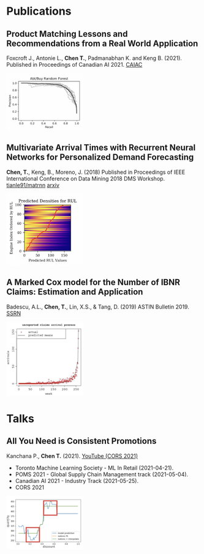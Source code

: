 # Publications


## Product Matching Lessons and Recommendations from a Real World Application
Foxcroft J., Antonie L., **Chen T.**, Padmanabhan K. and Keng B. (2021).
Published in Proceedings of Canadian AI 2021.
[CAIAC](https://caiac.pubpub.org/pub/klikfzaf/)

<img src="/assets/about/publications/linkage.png" alt="linkage" width="200"/>


## Multivariate Arrival Times with Recurrent Neural Networks for Personalized Demand Forecasting
**Chen, T.**, Keng, B., Moreno, J. (2018)
Published in Proceedings of IEEE International Conference on Data Mining 2018 DMS Workshop.
[tianle91/matrnn](https://github.com/tianle91/matrnn)
[arxiv](http://arxiv.org/abs/1812.11444)

<img src="/assets/about/publications/matrnn.png" alt="matrnn" width="200"/>


## A Marked Cox model for the Number of IBNR Claims: Estimation and Application
Badescu, A.L., **Chen, T.**, Lin, X.S., & Tang, D. (2019)
ASTIN Bulletin 2019.
[SSRN](https://papers.ssrn.com/sol3/papers.cfm?abstract_id=2747223)

<img src="/assets/about/publications/unreported.png" alt="unreported claims" width="200"/>


# Talks


## All You Need is Consistent Promotions

Kanchana P., <b>Chen T.</b> (2021).
[YouTube (CORS 2021)](https://www.youtube.com/watch?v=q7gsFr0SZok)
- Toronto Machine Learning Society - ML In Retail (2021-04-21).
- POMS 2021 - Global Supply Chain Management track (2021-05-04).
- Canadian AI 2021 - Industry Track (2021-05-25).
- CORS 2021

<img src="/assets/about/talks/consistent_promotions.png" alt="consistent promotions" width="200"/>
